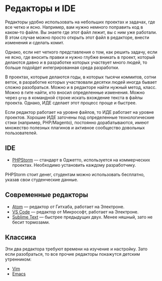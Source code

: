 # Редакторы и IDE

Редакторы удобно использовать на небольших проектах и задачах, где все четко и ясно. Например, вам нужно немного поправить код в каком-то файле. Вы знаете где этот файл лежит, вы с ним уже работали. В этом случае можно просто открыть этот файл в редакторе, внести изменения и сделать комит.

Однако, если нет четкого представления о том, как решить задачу, если не ясно, где вносить правки и нужно глубже вникать в проект, который делаются давно и в разработке которых участвует много людей, то больше подойдет интегрированная среда разработки.

В проектах, которые делаются годы, в которых тысячи коммитов, сотни веток, в разработке которых участвовали десятки людей иногда бывает сложно разобраться. Можно и в редакторе найти нужный метод, класс. Можно в гите найти, кто вносил определенные изменения. Можно через `grep` в командной строке искать вхождение текста в файлы проекта. Однако, ИДЕ сделает этот процесс проще и быстрее.

Если редактор работает на уровне файлов, то ИДЕ работает на уровне проектов. Хорошие ИДЕ заточены под определенные технологические стэки \(например, PHP/Magento\), постоянно дорабатываются, имеют множество полезных плагинов и активное сообщество довольных пользователей.

## IDE

* [PHPStorm](https://www.jetbrains.com/phpstorm/eap/) — стандарт в Оджетто, используется на коммерческих проектах. Необходимо установить каждому разработчику.

PHPStorm стоит денег, студентам можно использовать бесплатно, указав свои студенческие данные.

## Современные редакторы

* [Atom](https://atom.io) — редактор от Гитхаба, работает на Электроне.
* [VS Code](https://code.visualstudio.com/) — редактор от Микрософт, работает на Электроне.
* [Sublime Text](https://www.sublimetext.com) — быстрее предыдущих двух. Менее няшный, зато не бесит тормозами.

## Классика

Эти два редактора требуют времени на изучение и настройку. Зато если разобраться, то все прочие редакторы покажутся детским утренником:

* [Vim](http://guides.hexlet.io/vim/)
* [Emacs](http://grishaev.me/emacs)

